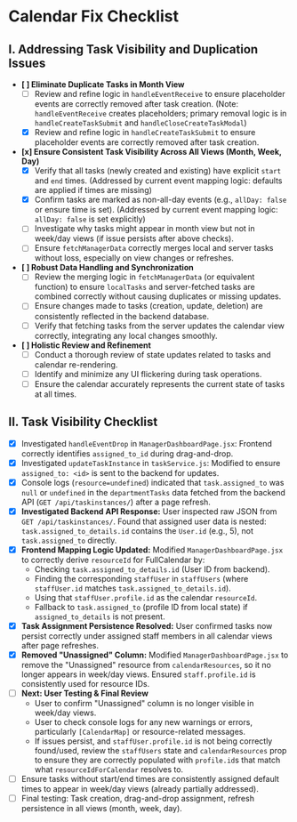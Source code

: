 # Calendar Fix Checklist

## I. Addressing Task Visibility and Duplication Issues

- **[ ] Eliminate Duplicate Tasks in Month View**
    - [ ] Review and refine logic in `handleEventReceive` to ensure placeholder events are correctly removed after task creation. (Note: `handleEventReceive` creates placeholders; primary removal logic is in `handleCreateTaskSubmit` and `handleCloseCreateTaskModal`)
    - [x] Review and refine logic in `handleCreateTaskSubmit` to ensure placeholder events are correctly removed after task creation.
- **[x] Ensure Consistent Task Visibility Across All Views (Month, Week, Day)**
    - [x] Verify that all tasks (newly created and existing) have explicit `start` and `end` times. (Addressed by current event mapping logic: defaults are applied if times are missing)
    - [x] Confirm tasks are marked as non-all-day events (e.g., `allDay: false` or ensure time is set). (Addressed by current event mapping logic: `allDay: false` is set explicitly)
    - [ ] Investigate why tasks might appear in month view but not in week/day views (if issue persists after above checks).
    - [ ] Ensure `fetchManagerData` correctly merges local and server tasks without loss, especially on view changes or refreshes.
- **[ ] Robust Data Handling and Synchronization**
    - [ ] Review the merging logic in `fetchManagerData` (or equivalent function) to ensure `localTasks` and server-fetched tasks are combined correctly without causing duplicates or missing updates.
    - [ ] Ensure changes made to tasks (creation, update, deletion) are consistently reflected in the backend database.
    - [ ] Verify that fetching tasks from the server updates the calendar view correctly, integrating any local changes smoothly.
- **[ ] Holistic Review and Refinement**
    - [ ] Conduct a thorough review of state updates related to tasks and calendar re-rendering.
    - [ ] Identify and minimize any UI flickering during task operations.
    - [ ] Ensure the calendar accurately represents the current state of tasks at all times.

## II. Task Visibility Checklist

- [x] Investigated `handleEventDrop` in `ManagerDashboardPage.jsx`: Frontend correctly identifies `assigned_to_id` during drag-and-drop.
- [x] Investigated `updateTaskInstance` in `taskService.js`: Modified to ensure `assigned_to: <id>` is sent to the backend for updates.
- [x] Console logs (`resource=undefined`) indicated that `task.assigned_to` was `null` or `undefined` in the `departmentTasks` data fetched from the backend API (`GET /api/taskinstances/`) after a page refresh.
- [x] **Investigated Backend API Response:** User inspected raw JSON from `GET /api/taskinstances/`. Found that assigned user data is nested: `task.assigned_to_details.id` contains the `User.id` (e.g., 5), not `task.assigned_to` directly.
- [x] **Frontend Mapping Logic Updated:** Modified `ManagerDashboardPage.jsx` to correctly derive `resourceId` for FullCalendar by:
    - Checking `task.assigned_to_details.id` (User ID from backend).
    - Finding the corresponding `staffUser` in `staffUsers` (where `staffUser.id` matches `task.assigned_to_details.id`).
    - Using that `staffUser.profile.id` as the calendar `resourceId`.
    - Fallback to `task.assigned_to` (profile ID from local state) if `assigned_to_details` is not present.
- [x] **Task Assignment Persistence Resolved:** User confirmed tasks now persist correctly under assigned staff members in all calendar views after page refreshes.
- [x] **Removed "Unassigned" Column:** Modified `ManagerDashboardPage.jsx` to remove the "Unassigned" resource from `calendarResources`, so it no longer appears in week/day views. Ensured `staff.profile.id` is consistently used for resource IDs.
- [ ] **Next: User Testing & Final Review**
    - User to confirm "Unassigned" column is no longer visible in week/day views.
    - User to check console logs for any new warnings or errors, particularly `[CalendarMap]` or resource-related messages.
    - If issues persist, and `staffUser.profile.id` is not being correctly found/used, review the `staffUsers` state and `calendarResources` prop to ensure they are correctly populated with `profile.id`s that match what `resourceIdForCalendar` resolves to.
- [ ] Ensure tasks without start/end times are consistently assigned default times to appear in week/day views (already partially addressed).
- [ ] Final testing: Task creation, drag-and-drop assignment, refresh persistence in all views (month, week, day).
